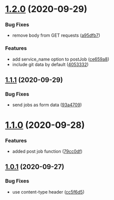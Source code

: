 # [1.2.0](https://github.com/bconnorwhite/coveralls-api/compare/v1.1.1...v1.2.0) (2020-09-29)


### Bug Fixes

* remove body from GET requests ([a95dfb7](https://github.com/bconnorwhite/coveralls-api/commit/a95dfb7dd17853283f15893b39feedd0e8bcdb1d))


### Features

* add service_name option to postJob ([ce659a8](https://github.com/bconnorwhite/coveralls-api/commit/ce659a8b62c86fc2e9be41d52e48ddba28713879))
* include git data by default ([4053332](https://github.com/bconnorwhite/coveralls-api/commit/4053332e9e6a56a8b4daabb1bd4cf9ffac3ca568))



## [1.1.1](https://github.com/bconnorwhite/coveralls-api/compare/v1.1.0...v1.1.1) (2020-09-29)


### Bug Fixes

* send jobs as form data ([93a4709](https://github.com/bconnorwhite/coveralls-api/commit/93a4709102ca888cc259d5c720eb6b1f8fedcb05))



# [1.1.0](https://github.com/bconnorwhite/coveralls-api/compare/v1.0.1...v1.1.0) (2020-09-28)


### Features

* added post job function ([79cc0df](https://github.com/bconnorwhite/coveralls-api/commit/79cc0dffd16883a488f81daa767b4e057796df41))



## [1.0.1](https://github.com/bconnorwhite/coveralls-api/compare/cc5f6d518afaa7b60a2edd623e9685deae92c359...v1.0.1) (2020-09-27)


### Bug Fixes

* use content-type header ([cc5f6d5](https://github.com/bconnorwhite/coveralls-api/commit/cc5f6d518afaa7b60a2edd623e9685deae92c359))



